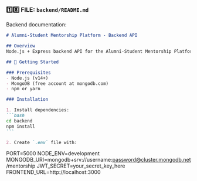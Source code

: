 
### 1️⃣8️⃣ FILE: `backend/README.md`

Backend documentation:
````markdown
# Alumni-Student Mentorship Platform - Backend API

## Overview
Node.js + Express backend API for the Alumni-Student Mentorship Platform.

## 🚀 Getting Started

### Prerequisites
- Node.js (v14+)
- MongoDB (free account at mongodb.com)
- npm or yarn

### Installation

1. Install dependencies:
```bash
cd backend
npm install
```

2. Create `.env` file with:
````
PORT=5000
NODE_ENV=development
MONGODB_URI=mongodb+srv://username:password@cluster.mongodb.net/mentorship
JWT_SECRET=your_secret_key_here
FRONTEND_URL=http://localhost:3000